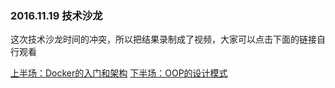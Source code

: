 ### 2016.11.19 技术沙龙

这次技术沙龙时间的冲突，所以把结果录制成了视频，大家可以点击下面的链接自行观看

[上半场：Docker的入门和架构](https://v.qq.com/x/page/k0347c6z49e.html)
[下半场：OOP的设计模式](https://v.qq.com/x/page/g03470ewf5g.html)